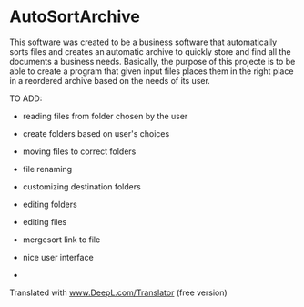 # AutoSortArchive
This software was created to be a business software that automatically sorts files and creates an automatic archive to quickly store and find all the documents a business needs.
Basically, the purpose of this projecte is to be able to create a program that given input files places them in the right place in a reordered archive based on the needs of its user.

TO ADD:
- reading files from folder chosen by the user
- create folders based on user's choices
- moving files to correct folders
- file renaming
- customizing destination folders

- editing folders
- editing files
- mergesort link to file
- nice user interface
-


Translated with www.DeepL.com/Translator (free version)
